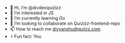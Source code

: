 - 👋 Hi, I’m @divdevquizizz
- 👀 I’m interested in JS
- 🌱 I’m currently learning Go
- 💞️ I’m looking to collaborate on Quizizz-frontend-repo
- 📫 How to reach me divyanshu@quiizz.com
- ⚡ Fun fact: You

<!---
divdevquizizz/divdevquizizz is a ✨ special ✨ repository because its `README.md` (this file) appears on your GitHub profile.
You can click the Preview link to take a look at your changes.
--->
